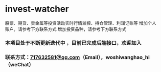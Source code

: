 # invest-watcher
 股票、期货、贵金属等投资活动实时行情监控、持仓管理、利润记账等
 增加个人账户，请参考下方联系方式
 增加投资品种，请参考下方联系方式
### 本项目处于不断更新迭代中 ，目前已完成后端接口，欢迎加入
### 联系方式：717632581@qq.com（Email），woshiwanghao_hi（weChat）
